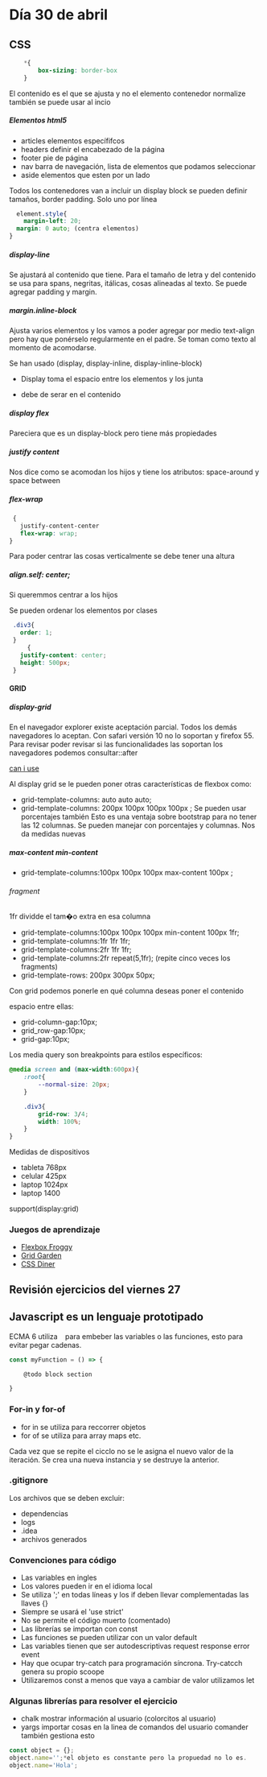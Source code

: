 
# Día 30 de abril

## CSS

```CSS
    *{
        box-sizing: border-box
    }  
```
El contenido es el que se ajusta y no el elemento contenedor normalize también se puede usar  al incio

##### Elementos html5
* articles elementos específifcos
* headers definir el encabezado de la página
* footer pie de página
* nav barra de navegación, lista de elementos que podamos seleccionar
* aside elementos que esten por un lado

Todos los contenedores van a incluir un display block se pueden definir tamaños, border padding. Solo uno por línea

```css
  element.style{
	margin-left: 20;
  margin: 0 auto; (centra elementos)
}
```
##### display-line
Se ajustará al contenido que tiene. Para el tamaño de letra y del contenido se usa para spans, negritas, itálicas, cosas
alineadas al texto. Se puede agregar padding y margin.

##### margin.inline-block
Ajusta varios elementos y los vamos a poder agregar por medio text-align pero hay que ponérselo regularmente en el padre.
Se toman como texto al momento de acomodarse.

Se han usado (display, display-inline, display-inline-block)

* Display toma el espacio entre los elementos y los junta
<div></div>
<div></div>

* debe de serar en el contenido
<div></div><div></div>

##### display flex
Pareciera que es un display-block pero tiene más propiedades

##### justify content
Nos dice como se acomodan los hijos y tiene los atributos: space-around y space between

##### flex-wrap
```css
 {
   justify-content-center
   flex-wrap: wrap;
}
```
Para poder centrar las cosas verticalmente se debe tener una altura

##### align.self: center;

Si queremmos centrar a los hijos

Se pueden ordenar los elementos por clases

 ```CSS
  .div3{
    order: 1;
  }
      {
    justify-content: center;
    height: 500px;
  }
```

#### GRID
##### display-grid

En el navegador explorer existe aceptación parcial. Todos los demás navegadores lo aceptan. Con safari versión 10 no lo soportan y firefox 55. Para revisar poder revisar si las funcionalidades las soportan los navegadores podemos consultar::after

[can i use](https://caniuse.com/)

Al display grid se le pueden poner otras características de flexbox como:
* grid-template-columns: auto auto auto;
* grid-template-columns: 200px 100px  100px 100px ;
Se pueden usar porcentajes también
Esto es una ventaja sobre bootstrap para no tener las 12 columnas.
Se pueden manejar con porcentajes y columnas. Nos da medidas nuevas

##### max-content min-content
* grid-template-columns:100px 100px 100px max-content 100px ;

###### fragment
1fr dividde el tam�o extra en esa columna
* grid-template-columns:100px 100px 100px min-content 100px 1fr;
* grid-template-columns:1fr 1fr 1fr;
* grid-template-columns:2fr 1fr 1fr;
* grid-template-columns:2fr repeat(5,1fr); (repite cinco veces los fragments)
* grid-template-rows: 200px 300px 50px;

Con grid podemos ponerle en qué columna deseas poner el contenido

espacio entre ellas:
* grid-column-gap:10px;
* grid_row-gap:10px;
* grid-gap:10px;  

Los media query son breakpoints para estílos específicos:

```css
@media screen and (max-width:600px){
    :root{
        --normal-size: 20px;
    }

    .div3{
        grid-row: 3/4;
        width: 100%;
    }
}
```

Medidas de dispositivos
* tableta 768px
* celular 425px
* laptop 1024px
* laptop 1400

support(display:grid)

### Juegos de aprendizaje
* [Flexbox Froggy](https://flexboxfroggy.com/#es)
* [Grid Garden](http://cssgridgarden.com/#es)
* [CSS Diner](https://flukeout.github.io/)

## Revisión ejercicios del viernes 27

## Javascript es un lenguaje prototipado

ECMA 6 utiliza ` ` para embeber las variables o las funciones, esto para evitar pegar cadenas.

```javascript
const myFunction = () => {

	@todo block section

}

```

### For-in y for-of
* for in se utiliza para reccorrer objetos
* for of se utiliza para array maps etc.

Cada vez que se repite el cicclo no se le asigna el nuevo valor de la iteración. Se crea una nueva instancia
y se destruye la anterior.

### .gitignore
Los archivos que se deben excluir:
* dependencias
* logs
* .idea
* archivos generados

### Convenciones para código

* Las variables en ingles
* Los valores pueden ir en el idioma local
* Se utiliza ';' en todas líneas y los if deben llevar complementadas las llaves {}
* Siempre se usará el 'use strict'
* No se permite el código muerto (comentado)
* Las librerías se importan con const
* Las funciones se pueden utilizar con un valor default
* Las variables tienen que ser autodescriptivas request response error event
* Hay que ocupar try-catch para programación síncrona. Try-catcch genera su propio scoope
* Utilizaremos const a menos que vaya a cambiar de valor utilizamos let

### Algunas librerías para resolver el ejercicio
* chalk mostrar información al usuario (colorcitos al usuario)
* yargs importar cosas en la linea de comandos del usuario comander también gestiona esto

```javascript
const object = {};
object.name='';*el objeto es constante pero la propuedad no lo es.
object.name='Hola';
```
